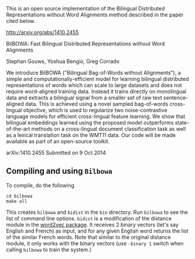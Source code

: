 This is an open source implementation of the Bilingual Distributed
Representations without Word Alignments method described in the
paper cited below.


http://arxiv.org/abs/1410.2455

BilBOWA: Fast Bilingual Distributed Representations without Word Alignments

Stephan Gouws, Yoshua Bengio, Greg Corrado


We introduce BilBOWA ("Bilingual Bag-of-Words without Alignments"),
a simple and computationally-efficient model for learning bilingual
distributed representations of words which can scale to large datasets
and does not require word-aligned training data. Instead it trains
directly on monolingual data and extracts a bilingual signal from a
smaller set of raw text sentence-aligned data. This is achieved using
a novel sampled bag-of-words cross-lingual objective, which is used to
regularize two noise-contrastive language models for efficient
cross-lingual feature learning. We show that bilingual embeddings
learned using the proposed model outperforms state-of-the-art methods
on a cross-lingual document classification task as well as a lexical
translation task on the WMT11 data. Our code will be made available as
part of an open-source toolkit.

arXiv:1410.2455
Submitted on 9 Oct 2014


## Compiling and using `Bilbowa`
To compile, do the following

    cd bilbowa
    make all

This creates `bilbowa` and `bidist` in the `bin` directory. 
Run `bilbowa` to see the list of command line options.
`bidist` is a modification of the distance module in the [word2vec package](https://github.com/danielfrg/word2vec). It receives 2 binary vectors (let's say English and French) as input, and for any given English word returns the list of the similar French words. Note that similar to the original distance module, it only works with the binary vectors (use `-binary 1` switch when calling `bilbowa` to train the system.)

